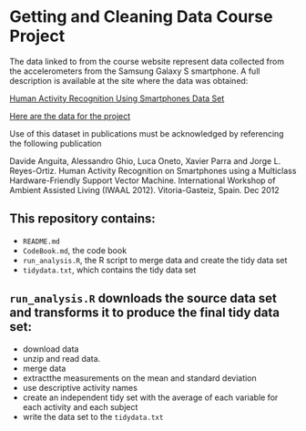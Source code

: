 # Getting and Cleaning Data Course Project

The data linked to from the course website represent data collected from the accelerometers from the Samsung Galaxy S smartphone. A full description is available at the site where the data was obtained:

[Human Activity Recognition Using Smartphones Data Set](http://archive.ics.uci.edu/ml/datasets/Human+Activity+Recognition+Using+Smartphones#)

[Here are the data for the project](https://d396qusza40orc.cloudfront.net/getdata%2Fprojectfiles%2FUCI%20HAR%20Dataset.zip)

Use of this dataset in publications must be acknowledged by referencing the following publication

Davide Anguita, Alessandro Ghio, Luca Oneto, Xavier Parra and Jorge L. Reyes-Ortiz. Human Activity Recognition on Smartphones using a Multiclass Hardware-Friendly Support Vector Machine. International Workshop of Ambient Assisted Living (IWAAL 2012). Vitoria-Gasteiz, Spain. Dec 2012

## This repository contains:

- `README.md`
- `CodeBook.md`, the code book
- `run_analysis.R`, the R script to merge data and create the tidy data set 
- `tidydata.txt`, which contains the tidy data set

## `run_analysis.R` downloads the source data set and transforms it to produce the final tidy data set:

- download data
- unzip and read data.
- merge data
- extractthe measurements on the mean and standard deviation
- use descriptive activity names
- create an independent tidy set with the average of each variable for each activity and each subject
- write the data set to the `tidydata.txt`

